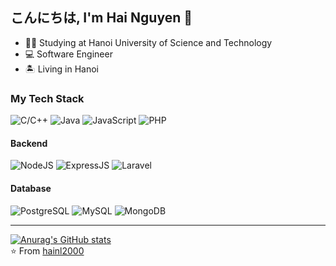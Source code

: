 ## こんにちは, I'm Hai Nguyen :dragon_face:

<!-- ![Gaboso](https://github.com/Gaboso/Gaboso/blob/master/github_cover.png "Gaboso") -->
- 👨‍🎓 Studying at Hanoi University of Science and Technology 
- :computer: Software Engineer 
- :desert_island: Living in Hanoi

### My Tech Stack

![C/C++](https://img.shields.io/badge/C-00599C?style=for-the-badge&logo=c&logoColor=white)
![Java](https://img.shields.io/badge/Java-ED8B00?style=for-the-badge&logo=java&logoColor=white)
![JavaScript](https://img.shields.io/badge/JavaScript-F7DF1E?style=for-the-badge&logo=javascript&logoColor=black)
![PHP](https://img.shields.io/badge/PHP-777BB4?style=for-the-badge&logo=php&logoColor=white)
#### Backend
![NodeJS](https://img.shields.io/badge/Node.js-43853D?style=for-the-badge&logo=node.js&logoColor=white)
![ExpressJS](https://img.shields.io/badge/Express.js-404D59?style=for-the-badge)
![Laravel](https://img.shields.io/badge/Laravel-FF2D20?style=for-the-badge&logo=laravel&logoColor=white)
#### Database
![PostgreSQL](https://img.shields.io/badge/PostgreSQL-316192?style=for-the-badge&logo=postgresql&logoColor=white)
![MySQL](https://img.shields.io/badge/MySQL-00000F?style=for-the-badge&logo=mysql&logoColor=white)
![MongoDB](https://img.shields.io/badge/MongoDB-4EA94B?style=for-the-badge&logo=mongodb&logoColor=white)



---
[![Anurag's GitHub stats](https://github-readme-stats.vercel.app/api?username=hainl2000&theme=discord_old_blurple)](https://github.com/anuraghazra/github-readme-stats)
</br>
⭐️ From [hainl2000](https://github.com/hainl2000)
